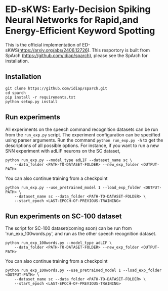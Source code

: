 # ED-sKWS: Early-Decision Spiking Neural Networks for Rapid,and Energy-Efficient Keyword Spotting
This is the official implementation of ED-sKWS(https://arxiv.org/abs/2406.12726). This resportory is built from SpArch (https://github.com/idiap/sparch), please see the SpArch for installation.


## Installation

    git clone https://github.com/idiap/sparch.git
    cd sparch
    pip install -r requirements.txt
    python setup.py install

## Run experiments

All experiments on the speech command recognition datasets can be run from the `run_exp.py` script. The experiment configuration can be specified using parser arguments. Run the command `python run_exp.py -h` to get the descriptions of all possible options. For instance, if you want to run a new SNN experiment with adLIF neurons on the SC dataset,

    python run_exp.py --model_type adLIF --dataset_name sc \
        --data_folder <PATH-TO-DATASET-FOLDER> --new_exp_folder <OUTPUT-PATH>

You can also continue training from a checkpoint

    python run_exp.py --use_pretrained_model 1 --load_exp_folder <OUTPUT-PATH> \
        --dataset_name sc --data_folder <PATH-TO-DATASET-FOLDER> \
        --start_epoch <LAST-EPOCH-OF-PREVIOUS-TRAINING>

## Run experiments on SC-100 dataset

The script for SC-100 dataset(coming soon) can be run from 'run_exp_100words.py', and run as the other speech recognition dataset.

    python run_exp_100words.py --model_type adLIF \
        --data_folder <PATH-TO-DATASET-FOLDER> --new_exp_folder <OUTPUT-PATH>

You can also continue training from a checkpoint

    python run_exp_100words.py --use_pretrained_model 1 --load_exp_folder <OUTPUT-PATH> \
        --dataset_name sc --data_folder <PATH-TO-DATASET-FOLDER> \
        --start_epoch <LAST-EPOCH-OF-PREVIOUS-TRAINING>
